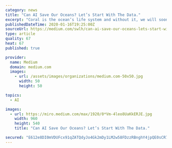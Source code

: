 ```yaml
---
category: news
title: "Can AI Save Our Oceans? Let’s Start With The Data."
excerpt: "Coral is the ocean’s life system and without it, we will soon also have an ocean without life. In spite of the terrible news, there are some glimmers of light and hope spots that we can point to, especially in the areas of AI for the benefit of the ocean. This will be the first in a series of articles that puts a spotlight on the top ..."
publishedDateTime: 2020-01-16T19:25:00Z
sourceUrl: https://medium.com/swlh/can-ai-save-our-oceans-lets-start-with-the-data-ccd0dc91f302
type: article
quality: 67
heat: 67
published: true

provider:
  name: Medium
  domain: medium.com
  images:
    - url: /assets/images/organizations/medium.com-50x50.jpg
      width: 50
      height: 50

topics:
  - AI

images:
  - url: https://miro.medium.com/max/1920/0*Vm-4leo8UaKkERJE.jpg
    width: 960
    height: 540
    title: "Can AI Save Our Oceans? Let’s Start With The Data."

secured: "E612e8DI0mVDUFcx91qZATQdyJo4Gk2mDy1LM2w58FDzzRBnghY4jpQE0sCR7aJS5qW6P6aRb/6h7vHwoEQoAm5daLGY/193epduD6l21D1i2GG+SgATa7FjitIU9esC7uoSLG98VCD4MAv5k8dsecpNM2rnbgz0B81rDC0owjtfIv6SAztD6nbaMEvK4ampw6hr0gPzw0SC9gGmSuWvynD5w7hzauBSXY53Ekn2IhRr1bDOAg11KY9weHmBAkukjQW1PTYeEGhqTLFiVnFnLQEWGQpGWYCBEIr/oVM6cGk1KiyyRBsVQDj0QyjtmK7Lz1tJPnO3zr8jgTnJrRI2EyrmTeFg63sR35cRo381HYwRzwvdrkeeT9Qtv/NwxzLXEHV0gpy+UIbiE+LokmVioPQg9y/yBd3G5XXsO8YTjgwQIqjRi7rcTdnizHlI5jC4BsCaEOGQm7wRYLKNzf/yVA==;528xMWjt5C1I48zagnmYiw=="
---
```


